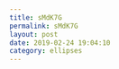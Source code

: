 ```yaml
---
title: sMdK7G
permalink: sMdK7G
layout: post
date: 2019-02-24 19:04:10
category: ellipses
---
```


```latex
```